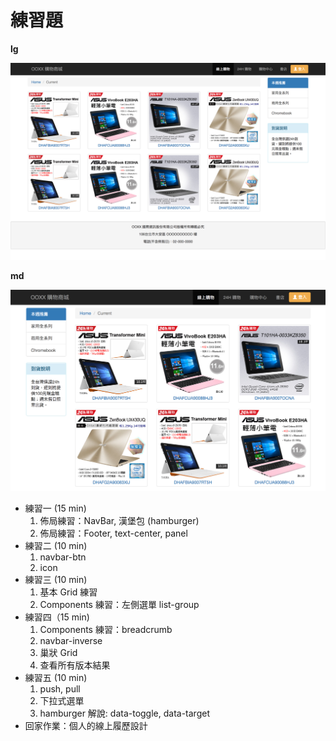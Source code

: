 # 練習題

**lg**

![](assets/ex-lg.png)

**md**

![](assets/ex-md.png)

* 練習一 (15 min)
  1. 佈局練習：NavBar, 漢堡包 (hamburger)
  1. 佈局練習：Footer, text-center, panel
* 練習二 (10 min)
  1. navbar-btn
  1. icon
* 練習三 (10 min)
  1. 基本 Grid 練習
  1. Components 練習：左側選單 list-group
* 練習四（15 min)
  1. Components 練習：breadcrumb
  1. navbar-inverse
  1. 巢狀 Grid
  1. 查看所有版本結果
* 練習五 (10 min)
  1. push, pull
  1. 下拉式選單
  1. hamburger 解說: data-toggle, data-target
* 回家作業：個人的線上履歷設計


